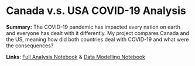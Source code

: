 # Canada v.s. USA COVID-19 Analysis
**Summary:**
The COVID-19 pandemic has impacted every nation on earth and everyone has dealt with it differently. My project compares Canada and the US, meaning how did both countries deal with COVID-19 and what were the consequences? 

**Links**: [Full Analysis Notebook](https://github.com/Real-VeerSandhu/SCIFAA-COVID-19-Project/blob/master/Analysis-Notebooks/main-analysis(static).ipynb) & [Data Modelling Notebook](https://github.com/Real-VeerSandhu/SCIFAA-COVID-19-Project/blob/master/Models/main-modeling.ipynb)

